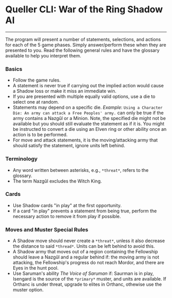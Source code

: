 # Queller CLI: War of the Ring Shadow AI

---

The program will present a number of statements, selections, and
actions for each of the 5 game phases. Simply answer/perform these when
they are presented to you. Read the following general rules and have the
glossary available to help you interpret them.

### Basics
- Follow the game rules.
- A statement is never true if carrying out the implied action would cause a
  Shadow loss or make it miss an immediate win.
- If you are presented with multiple equally valid options, use a die to select
  one at random.
- Statements may depend on a specific die. *Example*: `Using a Character Die: An
  army can attack a Free Peoples' army.` can only be true if the army contains a
  Nazgûl or a Minion. Note, the specified die might not be available but you
  should still evaluate the statement as if it is. You might be instructed to
  convert a die using an Elven ring or other ability once an action is to be
  performed.
- For move and attack statements, it is the moving/attacking army that should
  satisfy the statement, ignore units left behind.

### Terminology
- Any word written between asterisks, e.g., `*threat*`, refers to the glossary.
- The term Nazgûl excludes the Witch King.

### Cards
- Use Shadow cards "in play" at the first opportunity.
- If a card "in play" prevents a statement from being true, perform the
  necessary action to remove it from play if possible.

### Moves and Muster Special Rules
- A Shadow move should never create a `*threat*`, unless it also decrease the
  distance to said `*thread*`. Units can be left behind to avoid this.
- A Shadow army that moves out of a region containing the Fellowship should
  leave a Nazgûl and a regular behind if: the moving army is not attacking, the
  Fellowship's progress do not reach Mordor, and there are Eyes in the hunt pool.
- Use Saruman's ability *The Voice of Saruman* if: Saurman is in play, Isengard
  is the source of the `*primary*` muster, and units are available. If Orthanc
  is under threat, upgrade to elites in Orthanc, othewise use the muster option.
